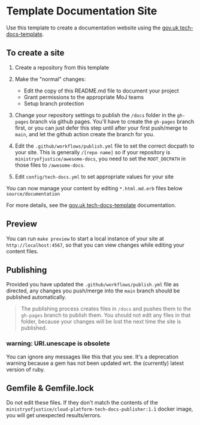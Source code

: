 # Template Documentation Site

Use this template to create a documentation website using the [gov.uk tech-docs-template].

## To create a site

1. Create a repository from this template

2. Make the "normal" changes:

    * Edit the copy of this README.md file to document your project
    * Grant permissions to the appropriate MoJ teams
    * Setup branch protection

3. Change your repository settings to publish the `/docs` folder in the
   `gh-pages` branch via github pages. You'll have to create the `gh-pages`
branch first, or you can just defer this step until after your first push/merge
to `main`, and let the github action create the branch for you.
4. Edit the `.github/workflows/publish.yml` file to set the
  correct docpath to your site. This is generally `/[repo name]` so if your
repository is `ministryofjustice/awesome-docs`, you need to set the
`ROOT_DOCPATH` in those files to `/awesome-docs`.
5. Edit `config/tech-docs.yml` to set appropriate values for your site

You can now manage your content by editing `*.html.md.erb` files below
`source/documentation`

For more details, see the [gov.uk tech-docs-template] documentation.

## Preview

You can run `make preview` to start a local instance of your site at
`http://localhost:4567`, so that you can view changes while editing your
content files.

## Publishing

Provided you have updated the `.github/workflows/publish.yml` file as directed,
any changes you push/merge into the `main` branch should be published
automatically.

> The publishing process creates files in `/docs` and pushes them to the
> `gh-pages` branch to publish them. You should not edit any files in that
> folder, because your changes will be lost the next time the site is
> published.

### warning: URI.unescape is obsolete

You can ignore any messages like this that you see. It's a deprecation warning
because a gem has not been updated wrt. the (currently) latest version of ruby.

## Gemfile & Gemfile.lock

Do not edit these files. If they don't match the contents of the
`ministryofjustice/cloud-platform-tech-docs-publisher:1.1` docker image, you
will get unexpected results/errors.

[gov.uk tech-docs-template]: https://tdt-documentation.london.cloudapps.digital/

